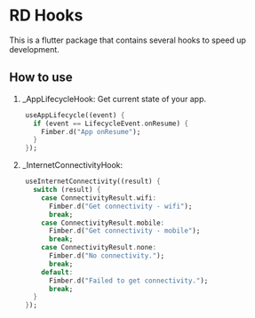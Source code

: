 # RD Hooks

This is a flutter package that contains several hooks to speed up development.

## How to use

1. _AppLifecycleHook: Get current state of your app.
```dart
    useAppLifecycle((event) {
      if (event == LifecycleEvent.onResume) {
        Fimber.d("App onResume");
      }
    });
```
2. _InternetConnectivityHook: 
```dart
    useInternetConnectivity((result) {
      switch (result) {
        case ConnectivityResult.wifi:
          Fimber.d("Get connectivity - wifi");
          break;
        case ConnectivityResult.mobile:
          Fimber.d("Get connectivity - mobile");
          break;
        case ConnectivityResult.none:
          Fimber.d("No connectivity.");
          break;
        default:
          Fimber.d("Failed to get connectivity.");
          break;
      }
    });
```